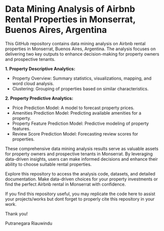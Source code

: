 # Data Mining Analysis of Airbnb Rental Properties in Monserrat, Buenos Aires, Argentina

This GitHub repository contains data mining analysis on Airbnb rental properties in Monserrat, Buenos Aires, Argentina. The analysis focuses on delivering two key outputs to enhance decision-making for property owners and prospective tenants.

**1. Property Descriptive Analytics:**

- Property Overview: Summary statistics, visualizations, mapping, and word cloud analysis.
- Clustering: Grouping of properties based on similar characteristics.

**2. Property Predictive Analytics:**

- Price Prediction Model: A model to forecast property prices.
- Amenities Prediction Model: Predicting available amenities for a property.
- Property Feature Prediction Model: Predictive modeling of property features.
- Review Score Prediction Model: Forecasting review scores for properties.

These comprehensive data mining analysis results serve as valuable assets for property owners and prospective tenants in Monserrat. By leveraging data-driven insights, users can make informed decisions and enhance their ability to choose suitable rental properties.

Explore this repository to access the analysis code, datasets, and detailed documentation. Make data-driven choices for your property investments or find the perfect Airbnb rental in Monserrat with confidence.

If you find this repository useful, you may replicate the code here to assist your projects/works but dont forget to properly cite this repository in your work.

Thank you!

Putranegara Riauwindu
